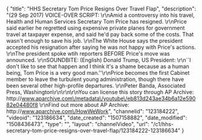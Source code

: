 {
    "title": "HHS Secretary Tom Price Resigns Over Travel Flap",
    "description": "(29 Sep 2017) VOICE-OVER SCRIPT: \r\nAmid a controversy into his travel, Health and Human Services Secretary Tom Price has resigned. \r\nPrice said earlier he regretted using expensive private planes for government travel at taxpayer expense, and said he'd pay back some of the costs.  That wasn't enough to save his job.  \r\nThe White House says the president accepted his resignation after saying he was not happy with Price's actions.   \r\nThe president spoke wtih reporters BEFORE Price's move was announced. \r\nSOUNDBITE: (English) Donald Trump, US President: \r\n``I don't like to see that happen and I think it's a shame because as a human being, Tom Price is a very good man.''\r\nPrice becomes the first Cabinet member to leave the turbulent young administration, though there have been several other high-profile departures. \r\nPeter Banda, Associated Press, Washington\r\n\r\n\r\nYou can license this story through AP Archive: http:\/\/www.aparchive.com\/metadata\/youtube\/eb813d243ae34b6a12e59082e04480f8 \r\nFind out more about AP Archive: http:\/\/www.aparchive.com\/HowWeWork",
    "channelid": "123184222",
    "videoid": "123186634",
    "date_created": "1507158882",
    "date_modified": "1508436473",
    "type": "",
    "layout": "channelVideo",
    "url": "\/c1\/hhs-secretary-tom-price-resigns-over-travel-flap\/123184222-123186634"
}